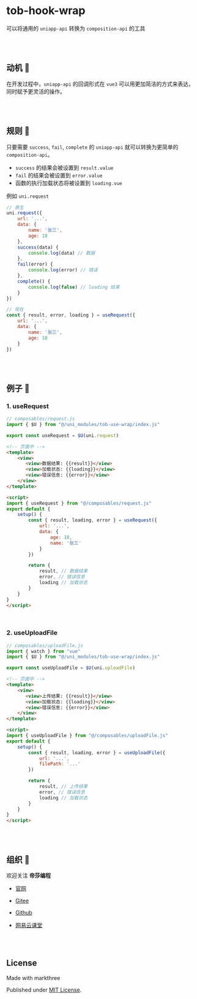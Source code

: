 # tob-hook-wrap

可以将通用的 `uniapp-api` 转换为 `composition-api` 的工具

<br />
<br />

## 动机 🐗

在开发过程中，`uniapp-api` 的回调形式在 `vue3` 可以用更加简洁的方式来表达，同时赋予更灵活的操作。


<br />
<br />

## 规则 🦕

只要需要 `success`, `fail`, `complete` 的 `uniapp-api` 就可以转换为更简单的 `composition-api`。

- `success` 的结果会被设置到 `result.value`  
- `fail` 的结果会被设置到 `error.value`
- 函数的执行加载状态将被设置到 `loading.vue` 

例如 `uni.request`
```js
// 原生
uni.request({
    url: '...',
    data: {
        name: '张三',
        age: 18
    },
    success(data) {
        console.log(data) // 数据
    },
    fail(error) {
        console.log(error) // 错误
    },
    complete() {
        console.log(false) // loading 结束
    }
})

// 现在
const { result, error, loading } = useRequest({
    url: '...',
    data: {
        name: '张三',
        age: 18
    }
})
```

<br />
<br />

## 例子 🐸

### 1. useRequest

```js
// composables/request.js
import { $U } from "@/uni_modules/tob-use-wrap/index.js"

export const useRequest = $U(uni.request)
``` 

```html
<!-- 页面中 -->
<template>
    <view>
       <view>数据结果: {{result}}</view>
       <view>加载状态: {{loading}}</view>
       <view>错误信息: {{error}}</view>
    </view>
</template>

<script>
import { useRequest } from "@/composables/request.js"
export default {
    setup() {
        const { result, loading, error } = useRequest({
            url: '...',
            data: {
                age: 18,
                name: '张三'
            }
        })

        return {
            result, // 数据结果
            error, // 错误信息
            loading // 加载状态
        }
    }
}
</script>
```

<br />

### 2. useUploadFile

```js
// composables/uploadFile.js
import { watch } from "vue"
import { $U } from "@/uni_modules/tob-use-wrap/index.js"

export const useUploadFile = $U(uni.uploadFile)
``` 

```html
<!-- 页面中 -->
<template>
    <view>
       <view>上传结果: {{result}}</view>
       <view>加载状态: {{loading}}</view>
       <view>错误信息: {{error}}</view>
    </view>
</template>

<script>
import { useUploadFile } from "@/composables/uploadFile.js"
export default {
    setup() {
        const { result, loading, error } = useUploadFile({
            url: '...',
            filePath: '...'
        })

        return {
            result, // 上传结果
            error, // 错误信息
            loading // 加载状态
        }
    }
}
</script>
```

<br />
<br />

## 组织 🦔

欢迎关注 **帝莎编程**
- [官网](http://dishaxy.dishait.cn/)
- [Gitee](https://gitee.com/dishait)

- [Github](https://github.com/dishait)

- [网易云课堂](https://study.163.com/provider/480000001892585/index.htm?share=2&shareId=480000001892585)

<br />
<br />


## License

Made with markthree

Published under [MIT License](./LICENSE).

<br />
